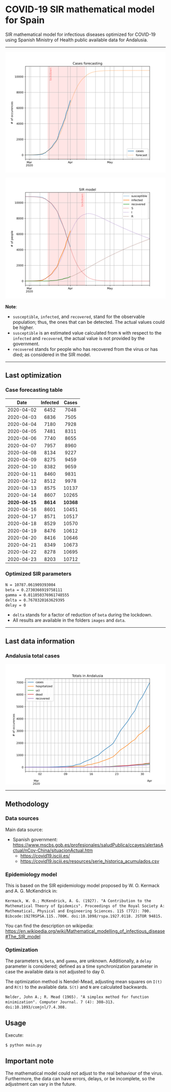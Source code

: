 # COVID-19 SIR mathematical model for Spain

SIR mathematical model for infectious diseases optimized for COVID-19 using Spanish Ministry of Health public available data for Andalusia.

-----

![sir-cases](https://github.com/agastalver/sir-covid-19-andalusia/raw/master/images/generated-sir-cases.png "SIR Model Cases")

![sir](https://github.com/agastalver/sir-covid-19-andalusia/raw/master/images/generated-sir.png "SIR Model")

**Note**: 

* `susceptible`, `infected`, and `recovered`, stand for the observable population; thus, the ones that can be detected. The actual values could be higher.
* `susceptible` is an estimated value calculated from `N` with respect to the `infected` and `recovered`, the actual value is not provided by the government.
* `recovered` stands for people who has recovered from the virus or has died; as considered in the SIR model.

-----

## Last optimization

### Case forecasting table

| Date           | Infected  | Cases      |
|:--------------:|:---------:|:----------:|
| 2020-04-02     | 6452      | 7048       |
| 2020-04-03     | 6836      | 7505       |
| 2020-04-04     | 7180      | 7928       |
| 2020-04-05     | 7481      | 8311       |
| 2020-04-06     | 7740      | 8655       |
| 2020-04-07     | 7957      | 8960       |
| 2020-04-08     | 8134      | 9227       |
| 2020-04-09     | 8275      | 9459       |
| 2020-04-10     | 8382      | 9659       |
| 2020-04-11     | 8460      | 9831       |
| 2020-04-12     | 8512      | 9978       |
| 2020-04-13     | 8575      | 10137      |
| 2020-04-14     | 8607      | 10265      |
| **2020-04-15** | **8614**  | **10368**  |
| 2020-04-16     | 8601      | 10451      |
| 2020-04-17     | 8571      | 10517      |
| 2020-04-18     | 8529      | 10570      |
| 2020-04-19     | 8476      | 10612      |
| 2020-04-20     | 8416      | 10646      |
| 2020-04-21     | 8349      | 10673      |
| 2020-04-22     | 8278      | 10695      |
| 2020-04-23     | 8203      | 10712      |

### Optimized SIR parameters

```
N = 10787.061909393004
beta = 0.2730366919758111
gamma = 0.011050376961748555
delta = 0.7678320163629395
delay = 0
```

* `delta` stands for a factor of reduction of `beta` during the lockdown.
* All results are available in the folders `images` and `data`.

-----

## Last data information

### Andalusia total cases

![total](https://github.com/agastalver/sir-covid-19-andalusia/raw/master/images/generated-total.png "Total cases")

-----

## Methodology

### Data sources

Main data source:

* Spanish government: https://www.mscbs.gob.es/profesionales/saludPublica/ccayes/alertasActual/nCov-China/situacionActual.htm
  * https://covid19.isciii.es/
  * https://covid19.isciii.es/resources/serie_historica_acumulados.csv

### Epidemiology model

This is based on the SIR epidemiology model proposed by W. O. Kermack and A. G. McKendrick in:

```
Kermack, W. O.; McKendrick, A. G. (1927). "A Contribution to the Mathematical Theory of Epidemics". Proceedings of the Royal Society A: Mathematical, Physical and Engineering Sciences. 115 (772): 700. Bibcode:1927RSPSA.115..700K. doi:10.1098/rspa.1927.0118. JSTOR 94815.
```

You can find the description on wikipedia: https://en.wikipedia.org/wiki/Mathematical_modelling_of_infectious_disease#The_SIR_model

### Optimization

The parameters `N`, `beta`, and `gamma`, are unknown. Additionally, a `delay` parameter is considered; defined as a time synchronization parameter in case the available data is not adjusted to day 0.

The optimization method is Nendel-Mead, adjusting mean squares on `I(t)` and `R(t)` to the available data. `S(t)` and `N` are calculated backwards.

```
Nelder, John A.; R. Mead (1965). "A simplex method for function minimization". Computer Journal. 7 (4): 308–313. doi:10.1093/comjnl/7.4.308.
```

## Usage

Execute:

```
$ python main.py
```

## Important note

The mathematical model could not adjust to the real behaviour of the virus. Furthermore, the data can have errors, delays, or be incomplete, so the adjustment can vary in the future.

